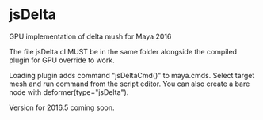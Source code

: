 # jsDelta
GPU implementation of delta mush for Maya 2016

The file jsDelta.cl MUST be in the same folder alongside the compiled plugin for GPU override to work.

Loading plugin adds command "jsDeltaCmd()" to maya.cmds. Select target mesh and run command from the script editor. You can also create a bare node with deformer(type="jsDelta").

Version for 2016.5 coming soon.
